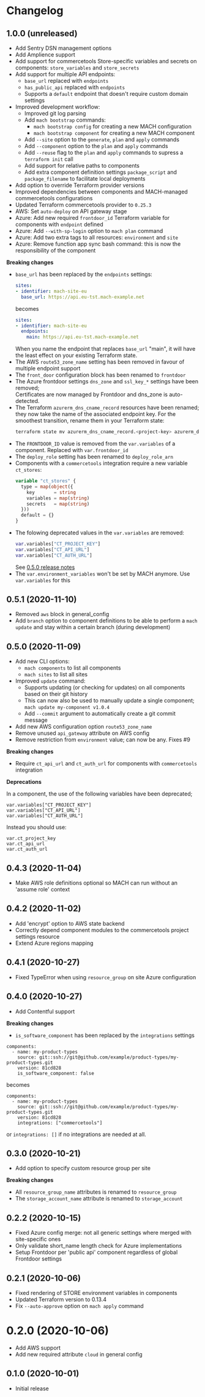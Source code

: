 # Changelog

## 1.0.0 (unreleased)
- Add Sentry DSN management options
- Add Amplience support
- Add support for commercetools Store-specific variables and secrets on components: `store_variables` and `store_secrets`
- Add support for multiple API endpoints:
    - `base_url` replaced with `endpoints`
    - `has_public_api` replaced with `endpoints`
    - Supports a `default` endpoint that doesn't require custom domain settings
- Improved development workflow:
  - Improved git log parsing
  - Add `mach bootstrap` commands:
      - `mach bootstrap config` for creating a new MACH configuration
      - `mach bootstrap component` for creating a new MACH component
  - Add `--site` option to the `generate`, `plan` and `apply` commands
  - Add `--component` option to the `plan` and `apply` commands
  - Add `--reuse` flag to the `plan` and `apply` commands to supress a `terraform init` call
  - Add support for relative paths to components
  - Add extra component definition settings `package_script` and `package_filename` to facilitate local deployments
- Add option to override Terraform provider versions
- Improved dependencies between components and MACH-managed commercetools configurations
- Updated Terraform commercetools provider to `0.25.3`
- AWS: Set `auto-deploy` on API gateway stage
- Azure: Add new required `frontdoor_id` Terraform variable for components with `endpoint` defined
- Azure: Add `--with-sp-login` option to `mach plan` command
- Azure: Add two extra tags to all resources: `environment` and `site`
- Azure: Remove function app sync bash command: this is now the responsibility of the component


**Breaking changes**

- `base_url` has been replaced by the `endpoints` settings:<br>
  ```yaml
  sites:
  - identifier: mach-site-eu
    base_url: https://api.eu-tst.mach-example.net
  ```
  becomes
  ```yaml
  sites:
  - identifier: mach-site-eu
    endpoints: 
      main: https://api.eu-tst.mach-example.net
  ```
  When you name the endpoint that replaces `base_url` "main", it will have the least effect on your existing Terraform state.
- The AWS `route53_zone_name` setting has been removed in favour of multiple endpoint support
- The `front_door` configuration block has been renamed to `frontdoor`
- The Azure frontdoor settings `dns_zone` and `ssl_key_*` settings have been removed;<br>
  Certificates are now managed by Frontdoor and dns_zone is auto-detected.
- The Terraform `azurerm_dns_cname_record` resources have been renamed; they now take the name of the associated endpoint key. For the smoothest transition, rename them in your Terraform state:<br>
  ```bash
  terraform state mv azurerm_dns_cname_record.<project-key> azurerm_dns_cname_record.<endpoint-key>
  ```
- The `FRONTDOOR_ID` value is removed from the `var.variables` of a component. Replaced with `var.frontdoor_id`
- The `deploy_role` setting has been renamed to `deploy_role_arn`
- Components with a `commercetools` integration require a new variable `ct_stores`:
  ```terraform
  variable "ct_stores" {
    type = map(object({
      key       = string
      variables = map(string)
      secrets   = map(string)
    }))
    default = {}
  }
  ```
- The folowing deprecated values in the `var.variables` are removed:
  ```terraform
  var.variables["CT_PROJECT_KEY"]
  var.variables["CT_API_URL"]
  var.variables["CT_AUTH_URL"]
  ```
  See [0.5.0 release notes](#050-2020-11-09)
- The `var.environment_variables` won't be set by MACH anymore. Use `var.variables` for this
  

## 0.5.1 (2020-11-10)
- Removed `aws` block in general_config
- Add `branch` option to component definitions to be able to perform a `mach update` and stay within a certain branch (during development)
  

## 0.5.0 (2020-11-09)
- Add new CLI options:
    - `mach components` to list all components
    - `mach sites` to list all sites
- Improved `update` command:
    - Supports updating (or checking for updates) on all components based on their git history
    - This can now also be used to manually update a single component; `mach update my-component v1.0.4`
    - Add `--commit` argument to automatically create a git commit message
- Add new AWS configuration option `route53_zone_name`
- Remove unused `api_gateway` attribute on AWS config
- Remove restriction from `environment` value; can now be any. Fixes #9

**Breaking changes**

- Require `ct_api_url` and `ct_auth_url` for components with `commercetools` integration

**Deprecations**

In a component, the use of the following variables have been deprecated;

```
var.variables["CT_PROJECT_KEY"]
var.variables["CT_API_URL"]
var.variables["CT_AUTH_URL"]
```

Instead you should use:

```
var.ct_project_key
var.ct_api_url
var.ct_auth_url
```

## 0.4.3 (2020-11-04)
- Make AWS role definitions optional so MACH can run without an 'assume role' context


## 0.4.2 (2020-11-02)
- Add 'encrypt' option to AWS state backend
- Correctly depend component modules to the commercetools project settings resource
- Extend Azure regions mapping
  

## 0.4.1 (2020-10-27)
- Fixed TypeError when using `resource_group` on site Azure configuration


## 0.4.0 (2020-10-27)
- Add Contentful support

**Breaking changes**

- `is_software_component` has been replaced by the `integrations` settings

```
components:
  - name: my-product-types
    source: git::ssh://git@github.com/example/product-types/my-product-types.git
    version: 81cd828
    is_software_component: false
```

becomes

```
components:
  - name: my-product-types
    source: git::ssh://git@github.com/example/product-types/my-product-types.git
    version: 81cd828
    integrations: ["commercetools"]
```

or `integrations: []` if no integrations are needed at all.


## 0.3.0 (2020-10-21)
- Add option to specify custom resource group per site
  
**Breaking changes**

- All `resource_group_name` attributes is renamed to `resource_group`
- The `storage_account_name` attribute is renamed to `storage_account`


## 0.2.2 (2020-10-15)
- Fixed Azure config merge: not all generic settings where merged with site-specific ones
- Only validate short_name length check for Azure implementations
- Setup Frontdoor per 'public api' component regardless of global Frontdoor settings


## 0.2.1 (2020-10-06)
- Fixed rendering of STORE environment variables in components
- Updated Terraform version to 0.13.4
- Fix `--auto-approve` option on `mach apply` command


0.2.0 (2020-10-06)
=================
- Add AWS support
- Add new required attribute `cloud` in general config
  

## 0.1.0 (2020-10-01)
- Initial release
